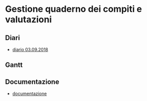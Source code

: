 # Gestione quaderno dei compiti e valutazioni

## Diari
  - [diario 03.09.2018](diari/2019_09_03_GestioneQDCeValutazioni_LucasPrevitali.pdf) 

  
  ## Gantt

  
 ## Documentazione
  - [documentazione](documentazione/GestioneQDCeValutazioni_Documentazione.pdf)